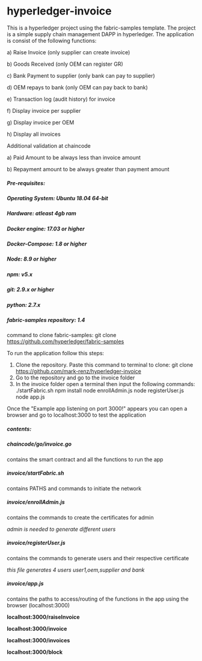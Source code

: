 # hyperledger-invoice

This is a hyperledger project using the fabric-samples template.
The project is a simple supply chain management DAPP in hyperledger.
The application is consist of the following functions:

a) Raise Invoice (only supplier can create invoice)

b) Goods Received (only OEM can register GR)

c) Bank Payment to supplier (only bank can pay to supplier)

d) OEM repays to bank (only OEM can pay back to bank)

e) Transaction log (audit history) for invoice

f) Display invoice per supplier

g) Display invoice per OEM

h) Display all invoices

  Additional validation at chaincode
  
  a) Paid Amount to be always less than invoice amount
  
  b) Repayment amount to be always greater than payment amount
  
  
  
##### Pre-requisites:

##### Operating System: Ubuntu 18.04 64-bit
##### Hardware: atleast 4gb ram
##### Docker engine: 17.03 or higher
##### Docker-Compose: 1.8 or higher
##### Node: 8.9 or higher
##### npm: v5.x
##### git: 2.9.x or higher
##### python: 2.7.x
##### fabric-samples repository: 1.4 
  command to clone fabric-samples: git clone https://github.com/hyperledger/fabric-samples

To run the application follow this steps:
1. Clone the repository. Paste this command to terminal to clone: git clone https://github.com/mark-renz/hyperledger-invoice
2. Go to the repository and go to the invoice folder
3. In the invoice folder open a terminal then input the following commands:
  ./startFabric.sh
  npm install
  node enrollAdmin.js
  node registerUser.js
  node app.js
  
Once the "Example app listening on port 3000!" appears you can open a browser and go to localhost:3000 to test the application

##### contents:

##### chaincode/go/invoice.go
  contains the smart contract and all the functions to run the app

##### invoice/startFabric.sh
  contains PATHS and commands to initiate the network

##### invoice/enrollAdmin.js
   contains the commands to create the certificates for admin
   
   *admin is needed to generate different users*

##### invoice/registerUser.js
  contains the commands to generate users and their respective certificate
   
   *this file generates 4 users user1,oem,supplier and bank*
   
##### invoice/app.js
  
  contains the paths to access/routing of the functions in the app using the browser (localhost:3000)
  
  **localhost:3000/raiseInvoice**
  
  **localhost:3000/invoice**
  
  **localhost:3000/invoices**
  
  **localhost:3000/block**
  
  
